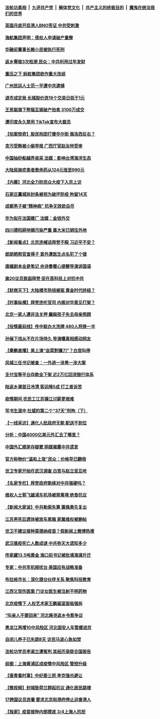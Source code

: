 

####  [法轮功真相](../../../../basic/blob/master/README.md?t=01292201) &nbsp;|&nbsp; [九评共产党](../../../../9ping.md/blob/master/README.md?t=01292201) &nbsp;|&nbsp; [解体党文化](../../../../jtdwh.md/blob/master/README.md?t=01292201)  &nbsp;|&nbsp; [共产主义的终极目的](../../../../gczydzjmd.md/blob/master/README.md?t=01292201) &nbsp;|&nbsp; [魔鬼在统治我们的世界](../../../../mgztzwmdsj.md/blob/master/README.md?t=01292201) 

#### [英国月底开启港人BNO签证 中共受刺激](../pages/nsc413/n12720417.md?t=01292201) 

#### [海航集团声明：债权人申请破产重整](../pages/nsc413/n12720487.md?t=01292201) 

#### [华融前董事长赖小民被执行死刑](../pages/nsc413/n12720516.md?t=01292201) 

#### [返乡需做3次检测 民众：中共利用过年发财](../pages/nsc413/n12720352.md?t=01292201) 

#### [重压之下 蚂蚁集团欲作重大改组](../pages/nsc413/n12720170.md?t=01292201) 

#### [广州民运人士范一平遭中共逮捕](../pages/nsc413/n12720262.md?t=01292201) 


#### [退市成定局 长城股价连19个交易日低于1元](../pages/nsc413/n12720127.md?t=01292201) 

#### [王思聪旗下熊猫互娱破产拍卖 3100万成交](../pages/nsc413/n12720083.md?t=01292201) 

#### [遭印度永久禁用 TikTok宣布大裁员](../pages/nsc413/n12719933.md?t=01292201) 

#### [【拍案惊奇】股民抱团打傻华尔街 佩洛西反右？](../pages/nsc413/n12719604.md?t=01292201) 

#### [贪污受贿被小偷举报 广西厅官赵汝林受审](../pages/nsc413/n12719490.md?t=01292201) 

#### [中国抽砂船越界盗采 法媒：影响台湾海洋生态](../pages/nsc413/n12719619.md?t=01292201) 

#### [大陆尿崩症患者救命药从124元涨至990元](../pages/nsc413/n12719148.md?t=01292201) 

#### [【内幕】河北全力防民众大疫下入京上访](../pages/nsc413/n12716926.md?t=01292201) 

#### [石家庄藁城拆封条被视为破坏防疫 拘留14天](../pages/nsc413/n12719027.md?t=01292201) 

#### [成都男子被“精神病” 抗争无效欲自尽](../pages/nsc413/n12717793.md?t=01292201) 

#### [华为拟在法国建厂 法媒：金钱外交](../pages/nsc413/n12719026.md?t=01292201) 

#### [四川德阳耕地镉污染严重 毒大米已销往外地](../pages/nsc413/n12719025.md?t=01292201) 

#### [【新闻看点】北京连喊话拜登不睬 习近平不安？](../pages/nsc413/n12719082.md?t=01292201) 

#### [郎朗晒照官宣得子 意外遭医生点名犯了个错](../pages/nsc413/n12719147.md?t=01292201) 

#### [唐嫣剧本全是笔记 佘诗曼暖心提醒导演讲国语](../pages/nsc413/n12718843.md?t=01292201) 

#### [逾20议员致函拜登 促在高科技上对抗中共](../pages/nsc413/n12718663.md?t=01292201) 

#### [【财商天下】大陆楼市热钱被驱 黄金时代终结？](../pages/nsc413/n12718641.md?t=01292201) 

#### [【时事纵横】拜登连吃官司 内阁对华意见打架？](../pages/nsc413/n12718960.md?t=01292201) 

#### [北京一家人遭非法关押 癫痫孩子失去母亲照顾](../pages/nsc413/n12717862.md?t=01292201) 

#### [【役情最前线】传中联办大洗牌 480人将换一半](../pages/nsc413/n12718726.md?t=01292201) 

#### [孙俪下戏从不在片场待久 导演曝真相感动网友](../pages/nsc413/n12718640.md?t=01292201) 

#### [【秦鹏直播】美上演“韭菜割镰刀”？白宫叫停](../pages/nsc413/n12718999.md?t=01292201) 

#### [凤城三任书记被查：一外逃一涉黑一涉大案](../pages/nsc413/n12718808.md?t=01292201) 

#### [支付宝等平台存款全下架 近2万亿回流银行体系](../pages/nsc413/n12718385.md?t=01292201) 

#### [陆返乡潮首日冷清 客运降5成 打工者诉苦](../pages/nsc413/n12718735.md?t=01292201) 

#### [疫情期间 农民工江苏镇江讨薪更艰难](../pages/nsc413/n12718805.md?t=01292201) 

#### [写书生涯中 杜斌的第二个“37天”刑拘（下）](../pages/nsc413/n12716576.md?t=01292201) 

#### [【一线采访】通化人批政府无能 配送不到位](../pages/nsc413/n12718427.md?t=01292201) 

#### [分析：中国4000亿美元外汇去了哪里？](../pages/nsc413/n12718594.md?t=01292201) 

#### [中国外汇顺差存疑窦 网媒揭露中共谎言](../pages/nsc413/n12717959.md?t=01292201) 

#### [官方称物价“温和上涨”民众：价格早已翻倍](../pages/nsc413/n12718505.md?t=01292201) 

#### [世卫专家开始在武汉调查 白宫与赵立坚互呛](../pages/nsc413/n12718496.md?t=01292201) 

#### [【名家专栏】拜登政府能续对中共强硬吗？](../pages/nsc413/n12718140.md?t=01292201) 

#### [维权人士郭飞雄浦东机场被禁离境 绝食抗议](../pages/nsc413/n12718314.md?t=01292201) 

#### [【新闻大家谈】中共勒索失算 蓬佩奥先复出](../pages/nsc413/n12718263.md?t=01292201) 

#### [江苏男死后遗体被放车尾箱 家属维权被删帖](../pages/nsc413/n12717779.md?t=01292201) 

#### [世卫不建议接种莫德纳疫苗？假新闻上微博热搜](../pages/nsc413/n12717884.md?t=01292201) 

#### [武汉瘟疫死亡人数成谜 中共弥天大谎知多少](../pages/nsc413/n12717754.md?t=01292201) 

#### [传家藏13.5吨黄金 海口前书记被批填海谋升迁](../pages/nsc413/n12716894.md?t=01292201) 

#### [专家：中共军机频扰台 美国应有战略准备](../pages/nsc413/n12717760.md?t=01292201) 

#### [布拉格市长：深化捷台伙伴关系 聚焦科技教育](../pages/nsc413/n12717611.md?t=01292201) 

#### [江西又现伤医案 门诊女医生被注射不明药物](../pages/nsc413/n12717575.md?t=01292201) 

#### [北京疫情下 人权艺术家王鹏画室面临强拆](../pages/nsc413/n12717623.md?t=01292201) 

#### [“叫亲人不要回来” 河北隆尧返乡令惹争议](../pages/nsc413/n12717588.md?t=01292201) 


#### [黑龙江再增10中风险区 河北固安人车暂缓进京](../pages/nsc413/n12717197.md?t=01292201) 

#### [自闭儿养子已失踪8天 访民马波心急如焚](../pages/nsc413/n12715580.md?t=01292201) 

#### [法轮功学员李淑兰遭冤判 其经历录联合国报告](../pages/nsc413/n12716103.md?t=01292201) 

#### [组图：上海黄浦区成疫情中风险区 管控升级](../pages/nsc413/n12716979.md?t=01292201) 

#### [【唐青看时事】中纪委三抓 李克强也避让](../pages/nsc413/n12717118.md?t=01292201) 

#### [【微视频】封城致荷兰群起抗议 通化居民跳楼](../pages/nsc413/n12716879.md?t=01292201) 

#### [17跨国议员连署 要求北京和港府停止迫害港人](../pages/nsc413/n12716959.md?t=01292201) 

#### [【独家】疫苗接种内部摸底 3/4上海人抗拒](../pages/nsc413/n12714140.md?t=01292201) 

